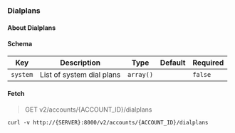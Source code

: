 ### Dialplans

#### About Dialplans

#### Schema

Key | Description | Type | Default | Required
--- | ----------- | ---- | ------- | --------
`system` | List of system dial plans | `array()` |   | `false`


#### Fetch

> GET v2/accounts/{ACCOUNT_ID}/dialplans

```curl
curl -v http://{SERVER}:8000/v2/accounts/{ACCOUNT_ID}/dialplans
```

